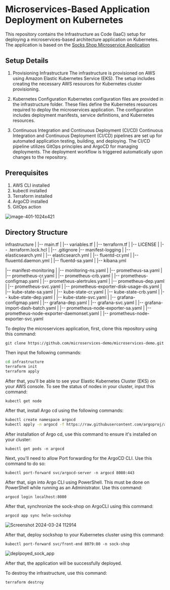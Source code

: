 ﻿# Microservices-Based Application Deployment on Kubernetes
 
This repository contains the Infrastructure as Code (IaaC) setup for deploying a microservices-based architecture application on Kubernetes. The application is based on the [Socks Shop Microservice Application](https://github.com/microservices-demo/microservices-demo.git)

## Setup Details

1. Provisioning Infrastructure The infrastructure is provisioned on AWS using Amazon Elastic Kubernetes Service (EKS). The setup includes creating the necessary AWS resources for Kubernetes cluster provisioning.

2. Kubernetes Configuration Kubernetes configuration files are provided in the infrastructure folder. These files define the Kubernetes resources required to deploy the microservices application. The configuration includes deployment manifests, service definitions, and Kubernetes resources.

3. Continuous Integration and Continuous Deployment (CI/CD) Continuous Integration and Continuous Deployment (CI/CD) pipelines are set up for automated application testing, building, and deploying. The CI/CD pipeline utilizes GitOps principles and ArgoCD for managing deployments. The deployment workflow is triggered automatically upon changes to the repository.

## Prerequisites
1. AWS CLI installed 
2. kubectl installed
3. Terraform installed 
4. ArgoCD installed 
5. GitOps action

![image-401-1024x421](https://github.com/dibia27/altschool-capstone/assets/129342380/2e851c11-c008-406b-ad76-f153f8cc10cd)

## Directory Structure
infrastructure | |-- main.tf | |-- variables.tf | |-- terraform.tf | |-- LICENSE | |-- .terraform.lock.hcl | |-- .gitignore
|-- manifest-logging | |-- elasticsearch.yml | |-- elasticsearch.yml | |-- fluentd-cr.yml | |-- fluuentd.daemon.yml | |-- fluentd-sa.yaml | |-- kibana.yml

|-- manifest-monitoring | |-- monitoring-ns.yaml | |-- prometheus-sa.yaml | |-- prometheus-cr.yaml | |-- prometheus-crb.yaml | |-- prometheus-configmap.yaml | |-- prometheus-alertrules.yaml | |-- prometheus-dep.yaml | |-- prometheus-svc.yaml | |-- prometheus-exporter-disk-usage-ds.yaml | |-- kube-state-sa.yaml | |-- kube-state-cr.yaml | |-- kube-state-crb.yaml | |-- kube-state-dep.yaml | |-- kube-state-svc.yaml | |-- grafana-configmap.yaml | |-- grafana-dep.yaml | |-- grafana-svc.yaml | |-- grafana-import-dash-batch.yaml | |-- prometheus-node-exporter-sa.yaml | |-- prometheus-node-exporter-daemonset.yaml | |-- prometheus-node-exporter-svc.yaml

To deploy the microservices application, first, clone this repository using this command:

`git clone https://github.com/microservices-demo/microservices-demo.git`

Then input the following commands:

```bash
cd infrastructure
terraform init
terraform apply
```

After that, you'll be able to see your Elastic Kubernetes Cluster (EKS) on your AWS console. To see the status of nodes in your cluster, input this command:

`kubectl get node`

After that, install Argo cd using the following commands:

 ```bash
kubectl create namespace argocd
 kubectl apply -n argocd -f https://raw.githubusercontent.com/argoproj/argo-cd/stable/manifests/install.yaml
```

After installation of Argo cd, use this command to ensure it's installed on your cluster:

`kubectl get pods -n argocd`

 Next, you'll need to allow Port forwarding for the ArgoCD CLI. Use this command to do so:

 `kubectl port-forward svc/argocd-server -n argocd 8080:443` 

 After that, sign into Argo CLI using PowerShell. This must be done on PowerShell while running as an Administrator. Use this command:

 `argocd login localhost:8080`

 After that, synchronize the sock-shop on ArgoCLI using this command:

 `argocd app sync helm-sockshop`

 ![Screenshot 2024-03-24 112914](https://github.com/dibia27/altschool-capstone/assets/129342380/8c87e67d-b552-4519-9800-04b4b5551bd3)

 After that, deploy sockshop to your Kubernetes cluster using this command:

 `kubectl port-forward svc/front-end 8079:80 -n sock-shop`

 ![deplpoyed_sock_app](https://github.com/dibia27/altschool-capstone/assets/129342380/d7c67d1b-eba0-4f21-a999-d9ef9aefebde)

 After that, the application will be successfully deployed. 

 To destroy the infrastructure, use this command:

 `terraform destroy`

 

 


